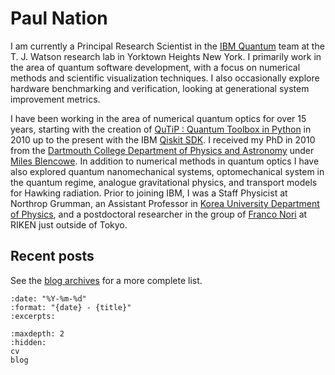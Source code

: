 # Paul Nation

I am currently a Principal Research Scientist in the [IBM Quantum](https://www.ibm.com/quantum-computing/) team at the T. J. Watson research lab in Yorktown Heights New York.  I primarily work in the area of quantum software development, with a focus on numerical methods and scientific visualization techniques.  I also occasionally explore hardware benchmarking and verification, looking at generational system improvement metrics.

I have been working in the area of numerical quantum optics for over 15 years, starting with the creation of [QuTiP : Quantum Toolbox in Python](https://qutip.org) in 2010 up to the present with the IBM [Qiskit SDK](https://qiskit.org).  I received my PhD in 2010 from the [Dartmouth College Department of Physics and Astronomy](https://physics.dartmouth.edu/) under [Miles Blencowe](https://physics.dartmouth.edu/people/miles-p-blencowe).  In addition to numerical methods in quantum optics I have also explored quantum nanomechanical systems, optomechanical system in the quantum regime, analogue gravitational physics, and transport models for Hawking radiation.  Prior to joining IBM, I was a Staff Physicist at Northrop Grumman, an Assistant Professor in [Korea University Department of Physics](http://physics.korea.ac.kr/), and a postdoctoral researcher in the group of [Franco Nori](https://dml.riken.jp/) at RIKEN just outside of Tokyo.


## Recent posts

See the [blog archives](blog.md) for a more complete list.

```{postlist}
:date: "%Y-%m-%d"
:format: "{date} - {title}"
:excerpts:
```

```{toctree}
:maxdepth: 2
:hidden:
cv
blog
```
